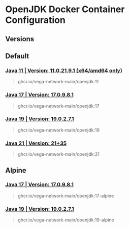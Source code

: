# OpenJDK Docker Container Configuration

## Versions

## Default

### [Java 11 | Version: 11.0.21.9.1 (x64/amd64 only)](https://github.com/vega-network-main/java-docker-images/tree/main/OpenJDK/11)
> ghcr.io/vega-network-main/openjdk:11

### [Java 17 | Version: 17.0.9.8.1](https://github.com/vega-network-main/java-docker-images/tree/main/OpenJDK/17)
> ghcr.io/vega-network-main/openjdk:17

### [Java 19 | Version: 19.0.2.7.1](https://github.com/vega-network-main/java-docker-images/tree/main/OpenJDK/19)
> ghcr.io/vega-network-main/openjdk:19

### [Java 21 | Version: 21+35](https://github.com/vega-network-main/java-docker-images/tree/main/OpenJDK/21)
> ghcr.io/vega-network-main/openjdk:21

## Alpine

### [Java 17 | Version: 17.0.9.8.1](https://github.com/vega-network-main/java-docker-images/tree/main/OpenJDK/17-alpine)
> ghcr.io/vega-network-main/openjdk:17-alpine

### [Java 19 | Version: 19.0.2.7.1](https://github.com/vega-network-main/java-docker-images/tree/main/OpenJDK/19-alpine)
> ghcr.io/vega-network-main/openjdk:19-alpine